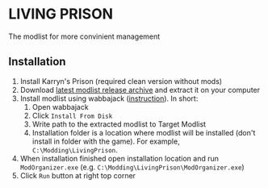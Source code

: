 # LIVING PRISON

The modlist for more convinient management

## Installation

1. Install Karryn's Prison (required clean version without mods)
1. Download [latest modlist release archive](https://github.com/madtisa/living-prison/releases/latest) and extract it on your computer
1. Install modlist using wabbajack ([instruction](https://github.com/wabbajack-tools/wabbajack#installing-a-modlist)). In short:
    1. Open wabbajack
    1. Click `Install From Disk`
    1. Write path to the extracted modlist to Target Modlist
    1. Installation folder is a location where modlist will be installed (don't install in folder with the game). For example, `C:\Modding\LivingPrison`.
1. When installation finished open installation location and run `ModOrganizer.exe` (e.g. `C:\Modding\LivingPrison\ModOrganizer.exe`)
1. Click `Run` button at right top corner
